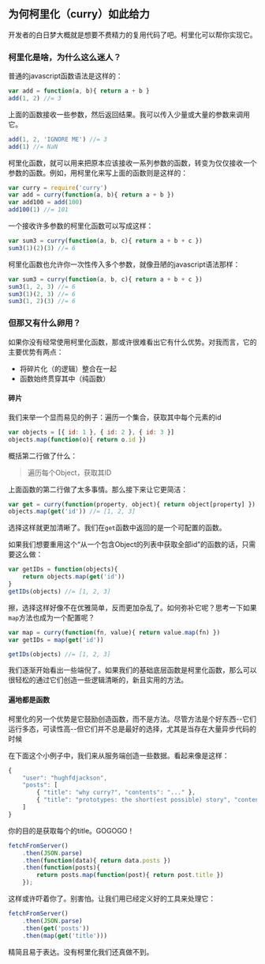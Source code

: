 ## 为何柯里化（curry）如此给力

开发者的白日梦大概就是想要不费精力的复用代码了吧。柯里化可以帮你实现它。

### 柯里化是啥，为什么这么迷人？

普通的javascript函数语法是这样的：

```javascript
var add = function(a, b){ return a + b }
add(1, 2) //= 3
```

上面的函数接收一些参数，然后返回结果。我可以传入少量或大量的参数来调用它。

```javascript
add(1, 2, 'IGNORE ME') //= 3
add(1) //= NaN
```

柯里化函数，就可以用来把原本应该接收一系列参数的函数，转变为仅仅接收一个参数的函数。例如，用柯里化来写上面的函数则是这样的：

```javascript
var curry = require('curry')
var add = curry(function(a, b){ return a + b })
var add100 = add(100)
add100(1) //= 101
```

一个接收许多参数的柯里化函数可以写成这样：

```javascript
var sum3 = curry(function(a, b, c){ return a + b + c })
sum3(1)(2)(3) //= 6
```

柯里化函数也允许你一次性传入多个参数，就像丑陋的javascript语法那样：

```javascript
var sum3 = curry(function(a, b, c){ return a + b + c })
sum3(1, 2, 3) //= 6
sum3(1)(2, 3) //= 6
sum3(1, 2)(3) //= 6
```

### 但那又有什么卵用？

如果你没有经常使用柯里化函数，那或许很难看出它有什么优势。对我而言，它的主要优势有两点：

  - 将碎片化（的逻辑）整合在一起
  - 函数始终贯穿其中（纯函数）

#### 碎片

我们来举一个显而易见的例子：遍历一个集合，获取其中每个元素的id

```javascript
var objects = [{ id: 1 }, { id: 2 }, { id: 3 }]
objects.map(function(o){ return o.id })
```

概括第二行做了什么：

> 遍历每个Object，获取其ID

上面函数的第二行做了太多事情。那么接下来让它更简洁：

```javascript
var get = curry(function(property, object){ return object[property] })
objects.map(get('id')) //= [1, 2, 3]
```

选择这样就更加清晰了。我们在`get`函数中返回的是一个可配置的函数。

如果我们想要重用这个“从一个包含Object的列表中获取全部id”的函数的话，只需要这么做：

```javascript
var getIDs = function(objects){
    return objects.map(get('id'))
}
getIDs(objects) //= [1, 2, 3]
```

擦，选择这样好像不在优雅简单，反而更加杂乱了。如何弥补它呢？思考一下如果`map`方法也成为一个配置呢？

```javascript
var map = curry(function(fn, value){ return value.map(fn) })
var getIDs = map(get('id'))

getIDs(objects) //= [1, 2, 3]
```

我们逐渐开始看出一些端倪了。如果我们的基础底层函数是柯里化函数，那么可以很轻松的通过它们创造一些逻辑清晰的，新且实用的方法。

#### 遍地都是函数

柯里化的另一个优势是它鼓励创造函数，而不是方法。尽管方法是个好东西--它们运行多态，可读性高--但它们并不总是最好的选择，尤其是当存在大量异步代码的时候

在下面这个小例子中，我们来从服务端创造一些数据。看起来像是这样：

```javascript
{
    "user": "hughfdjackson",
    "posts": [
        { "title": "why curry?", "contents": "..." },
        { "title": "prototypes: the short(est possible) story", "contents": "..." }
    ]
}
```

你的目的是获取每个的title。GOGOGO！

```javascript
fetchFromServer()
    .then(JSON.parse)
    .then(function(data){ return data.posts })
    .then(function(posts){
        return posts.map(function(post){ return post.title })
    });
```

这样或许吓着你了。别害怕。让我们用已经定义好的工具来处理它：

```javascript
fetchFromServer()
    .then(JSON.parse)
    .then(get('posts'))
    .then(map(get('title')))
```

精简且易于表达。没有柯里化我们还真做不到。